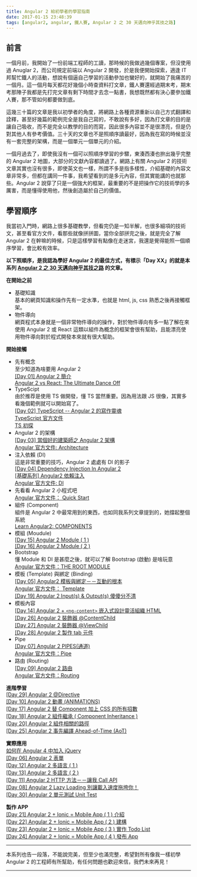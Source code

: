 ```yaml
---
title: Angular 2 給初學者的學習指南
date: 2017-01-15 23:48:39
tags: [angular2, angular, 鐵人賽, Angular 2 之 30 天邁向神乎其技之路]
---
```

<h2>&#x524D;&#x8A00;</h2>
<p>&#x4E00;&#x500B;&#x6708;&#x524D;&#xFF0C;&#x6211;&#x958B;&#x59CB;&#x4E86;&#x4E00;&#x4EFD;&#x524D;&#x7AEF;&#x5DE5;&#x7A0B;&#x5E2B;&#x7684;&#x5DE5;&#x8B80;&#xFF0C;&#x90A3;&#x6642;&#x5019;&#x7684;&#x6211;&#x505A;&#x904E;&#x5E7E;&#x500B;&#x5C08;&#x6848;&#xFF0C;&#x4F46;&#x6C92;&#x4F7F;&#x7528;&#x904E; Anuglar 2&#xFF0C;&#x800C;&#x516C;&#x53F8;&#x898F;&#x5B9A;&#x524D;&#x7AEF;&#x4EE5; Angular 2 &#x958B;&#x767C;&#xFF0C;&#x65BC;&#x662F;&#x6211;&#x4FBF;&#x958B;&#x59CB;&#x63A2;&#x7D22;&#xFF0C;&#x9069;&#x9022; IT &#x90A6;&#x5E6B;&#x5FD9;&#x9435;&#x4EBA;&#x7684;&#x6D3B;&#x52D5;&#xFF0C;&#x60F3;&#x8AAA;&#x6709;&#x500B;&#x903C;&#x81EA;&#x5DF1;&#x5B78;&#x7FD2;&#x7684;&#x6D3B;&#x52D5;&#x53C3;&#x52A0;&#x4E5F;&#x883B;&#x597D;&#x7684;&#xFF0C;&#x5C31;&#x958B;&#x59CB;&#x4E86;&#x6211;&#x75DB;&#x82E6;&#x7684;&#x4E00;&#x500B;&#x6708;&#x3002;&#x9019;&#x4E00;&#x500B;&#x6708;&#x6BCF;&#x5929;&#x90FD;&#x82B1;&#x597D;&#x5E7E;&#x500B;&#x5C0F;&#x6642;&#x67E5;&#x8CC7;&#x6599;&#x6253;&#x6587;&#x7AE0;&#xFF0C;&#x9435;&#x4EBA;&#x8CFD;&#x9084;&#x7D93;&#x904E;&#x671F;&#x672B;&#x8003;&#xFF0C;&#x671F;&#x672B;&#x8003;&#x90A3;&#x9663;&#x5B50;&#x6211;&#x90FD;&#x662F;&#x5148;&#x6253;&#x5B8C;&#x6587;&#x7AE0;&#x6709;&#x5269;&#x4E0B;&#x6642;&#x9593;&#x624D;&#x53BB;&#x5FF5;&#x4E00;&#x9EDE;&#x66F8;&#xFF0C;&#x6211;&#x60F3;&#x65E2;&#x7136;&#x90FD;&#x6709;&#x6C7A;&#x5FC3;&#x8981;&#x53C3;&#x52A0;&#x9435;&#x4EBA;&#x8CFD;&#xFF0C;&#x90A3;&#x4E0D;&#x7BA1;&#x5982;&#x4F55;&#x90FD;&#x8981;&#x505A;&#x5230;&#x5E95;&#x3002;</p>
<p>&#x9019;&#x5E7E;&#x4E09;&#x5341;&#x7BC7;&#x7684;&#x6587;&#x7AE0;&#x662F;&#x6211;&#x4EE5;&#x521D;&#x5B78;&#x8005;&#x7684;&#x89D2;&#x5EA6;&#xFF0C;&#x5C07;&#x7DB2;&#x8DEF;&#x4E0A;&#x5404;&#x7A2E;&#x8CC7;&#x6E90;&#x91CD;&#x65B0;&#x4EE5;&#x81EA;&#x5DF1;&#x65B9;&#x5F0F;&#x7FFB;&#x8B6F;&#x548C;&#x8A6E;&#x91CB;&#xFF0C;&#x751A;&#x81F3;&#x597D;&#x5E7E;&#x7BC7;&#x7684;&#x7BC4;&#x4F8B;&#x5B8C;&#x5168;&#x662F;&#x6211;&#x81EA;&#x5DF1;&#x5BEB;&#x7684;&#xFF0C;&#x4E0D;&#x6562;&#x8AAA;&#x6709;&#x591A;&#x597D;&#xFF0C;&#x56E0;&#x70BA;&#x6253;&#x6587;&#x7AE0;&#x7684;&#x76EE;&#x7684;&#x662F;&#x8B93;&#x81EA;&#x5DF1;&#x5438;&#x6536;&#xFF0C;&#x800C;&#x4E0D;&#x662F;&#x5B8C;&#x5168;&#x4EE5;&#x6559;&#x5B78;&#x7684;&#x76EE;&#x7684;&#x800C;&#x5BEB;&#xFF0C;&#x56E0;&#x6B64;&#x5F88;&#x591A;&#x5167;&#x5BB9;&#x4E26;&#x4E0D;&#x662F;&#x5F88;&#x6F02;&#x4EAE;&#xFF0C;&#x4F46;&#x662F;&#x4ECD;&#x5C0D;&#x5176;&#x4ED6;&#x4EBA;&#x6709;&#x53C3;&#x8003;&#x50F9;&#x503C;&#x3002;&#x4E09;&#x5341;&#x5929;&#x7684;&#x6587;&#x7AE0;&#x4E5F;&#x4E0D;&#x662F;&#x7167;&#x9806;&#x5E8F;&#x8B80;&#x6700;&#x597D;&#xFF0C;&#x56E0;&#x70BA;&#x6211;&#x5728;&#x5BEB;&#x7684;&#x6642;&#x5019;&#x4E26;&#x6C92;&#x6709;&#x4E00;&#x5957;&#x5B8C;&#x6574;&#x7684;&#x67B6;&#x69CB;&#xFF0C;&#x800C;&#x662F;&#x4E00;&#x500B;&#x55AE;&#x5143;&#x4E00;&#x500B;&#x55AE;&#x5143;&#x7684;&#x4ECB;&#x7D39;&#x3002;</p>
<p>&#x4E00;&#x500B;&#x6708;&#x904E;&#x53BB;&#x4E86;&#xFF0C;&#x5373;&#x4F7F;&#x6211;&#x6C92;&#x6709;&#x4E00;&#x500B;&#x53EF;&#x4EE5;&#x7167;&#x9806;&#x5E8F;&#x5B78;&#x7FD2;&#x7684;&#x6B65;&#x9A5F;&#xFF0C;&#x6771;&#x6E4A;&#x897F;&#x6E4A;&#x4E5F;&#x62DA;&#x51FA;&#x5E7E;&#x4E4E;&#x5B8C;&#x6574;&#x7684; Angular 2 &#x5730;&#x5716;&#xFF0C;&#x5927;&#x90E8;&#x5206;&#x7684;&#x6587;&#x737B;&#x5167;&#x5BB9;&#x90FD;&#x8B80;&#x904E;&#x4E86;&#x3002;&#x7DB2;&#x8DEF;&#x4E0A;&#x6709;&#x95DC; Angular 2 &#x7684;&#x6280;&#x8853;&#x6587;&#x7AE0;&#x5176;&#x5BE6;&#x4E5F;&#x6C92;&#x6709;&#x5F88;&#x591A;&#xFF0C;&#x5373;&#x4F7F;&#x82F1;&#x6587;&#x4E5F;&#x4E00;&#x6A23;&#xFF0C;&#x6240;&#x8B02;&#x4E0D;&#x591A;&#x662F;&#x6307;&#x591A;&#x6A23;&#x6027;&#xFF0C;&#x4ECB;&#x7D39;&#x57FA;&#x790E;&#x7684;&#x5167;&#x5BB9;&#x6587;&#x7AE0;&#x975E;&#x5E38;&#x591A;&#xFF0C;&#x4F46;&#x90FD;&#x5728;&#x8B1B;&#x540C;&#x4E00;&#x4EF6;&#x4E8B;&#xFF0C;&#x6211;&#x5E0C;&#x671B;&#x770B;&#x5230;&#x7684;&#x662F;&#x591A;&#x5143;&#x5167;&#x5BB9;&#xFF0C;&#x4F46;&#x5176;&#x5BE6;&#x80FD;&#x8B1B;&#x7684;&#x4E5F;&#x5C31;&#x90A3;&#x4E9B;&#x3002;Angular 2 &#x8AAA;&#x7A7F;&#x4E86;&#x53EA;&#x662F;&#x4E00;&#x500B;&#x5F37;&#x5927;&#x7684;&#x6846;&#x67B6;&#xFF0C;&#x6700;&#x91CD;&#x8981;&#x7684;&#x4E0D;&#x662F;&#x628A;&#x64CD;&#x4F5C;&#x5B83;&#x7684;&#x6280;&#x8853;&#x5B78;&#x7684;&#x591A;&#x53B2;&#x5BB3;&#xFF0C;&#x800C;&#x662F;&#x61C2;&#x5F97;&#x4F7F;&#x7528;&#x4ED6;&#xFF0C;&#x7136;&#x5F8C;&#x5275;&#x9020;&#x5C6C;&#x65BC;&#x81EA;&#x5DF1;&#x7684;&#x50F9;&#x503C;&#x3002;</p>
<h2>&#x5B78;&#x7FD2;&#x9806;&#x5E8F;</h2>
<p>&#x6211;&#x7576;&#x521D;&#x5165;&#x9580;&#x6642;&#xFF0C;&#x7DB2;&#x8DEF;&#x4E0A;&#x5F88;&#x591A;&#x57FA;&#x790E;&#x6559;&#x5B78;&#xFF0C;&#x4F46;&#x770B;&#x5B8C;&#x4ECD;&#x662F;&#x4E00;&#x77E5;&#x534A;&#x89E3;&#xFF0C;&#x4E5F;&#x5F88;&#x591A;&#x7D30;&#x9805;&#x7684;&#x6280;&#x8853;&#x6587;&#xFF0C;&#x751A;&#x81F3;&#x770B;&#x5B98;&#x65B9;&#x6587;&#x4EF6;&#xFF0C;&#x770B;&#x90A3;&#x4E9B;&#x5C31;&#x50CF;&#x62FC;&#x62FC;&#x5716;&#xFF0C;&#x7576;&#x4F60;&#x5168;&#x90E8;&#x62FC;&#x5B8C;&#x4E4B;&#x5F8C;&#xFF0C;&#x5C31;&#x662F;&#x5B8C;&#x5168;&#x4E86;&#x89E3; Angular 2 &#x5728;&#x5E79;&#x561B;&#x7684;&#x6642;&#x5019;&#xFF0C;&#x53EA;&#x662F;&#x9019;&#x6A23;&#x5B78;&#x7FD2;&#x6709;&#x9EDE;&#x50CF;&#x5728;&#x8D70;&#x8FF7;&#x5BAE;&#xFF0C;&#x6211;&#x9084;&#x662F;&#x89BA;&#x5F97;&#x80FD;&#x7167;&#x4E00;&#x500B;&#x9806;&#x5E8F;&#x5B78;&#x7FD2;&#xFF0C;&#x6703;&#x6BD4;&#x8F03;&#x6709;&#x6548;&#x7387;&#x3002;</p>
<p><strong>&#x4EE5;&#x4E0B;&#x7167;&#x9806;&#x5E8F;&#xFF0C;&#x662F;&#x6211;&#x8A8D;&#x70BA;&#x5B78;&#x597D; Angular 2 &#x7684;&#x6700;&#x4F73;&#x65B9;&#x5F0F;&#xFF0C;&#x6709;&#x6A19;&#x793A;&#x300C;Day XX&#x300D;&#x7684;&#x5C31;&#x662F;&#x672C;&#x7CFB;&#x5217; <a href="https://ithelp.ithome.com.tw/users/20103745/ironman/1160" target="_blank">Angular 2 &#x4E4B; 30 &#x5929;&#x9081;&#x5411;&#x795E;&#x4E4E;&#x5176;&#x6280;&#x4E4B;&#x8DEF;</a> &#x7684;&#x6587;&#x7AE0;&#x3002;</strong></p>
<p><strong>&#x5728;&#x958B;&#x59CB;&#x4E4B;&#x524D;</strong></p>
<ul>
<li>&#x57FA;&#x790E;&#x77E5;&#x8B58;<br>
&#x57FA;&#x672C;&#x7684;&#x7DB2;&#x9801;&#x77E5;&#x8B58;&#x548C;&#x64CD;&#x4F5C;&#x5148;&#x6709;&#x4E00;&#x5B9A;&#x6C34;&#x6E96;&#xFF0C;&#x4E5F;&#x5C31;&#x662F; html, js, css &#x719F;&#x6089;&#x4E4B;&#x5F8C;&#x518D;&#x63A5;&#x89F8;&#x6846;&#x67B6;&#x3002;</li>
<li>&#x7269;&#x4EF6;&#x5C0E;&#x5411;<br>
&#x7DB2;&#x9801;&#x7A0B;&#x5F0F;&#x672C;&#x8EAB;&#x5C31;&#x662F;&#x4E00;&#x500B;&#x975E;&#x5E38;&#x7269;&#x4EF6;&#x5C0E;&#x5411;&#x7684;&#x64CD;&#x4F5C;&#xFF0C;&#x5C0D;&#x65BC;&#x7269;&#x4EF6;&#x5C0E;&#x5411;&#x6709;&#x591A;&#x4E00;&#x9EDE;&#x4E86;&#x89E3;&#x5728;&#x4F86;&#x4F7F;&#x7528; Angular 2 &#x6216; React &#x9019;&#x985E;&#x4EE5;&#x7D44;&#x4EF6;&#x70BA;&#x6982;&#x5FF5;&#x7684;&#x6846;&#x67B6;&#x6703;&#x5F88;&#x6709;&#x5E6B;&#x52A9;&#xFF0C;&#x4E14;&#x80FD;&#x6F02;&#x4EAE;&#x4F7F;&#x7528;&#x7269;&#x4EF6;&#x5C0E;&#x5411;&#x5C0D;&#x65BC;&#x7A0B;&#x5F0F;&#x958B;&#x767C;&#x672C;&#x4F86;&#x5C31;&#x6709;&#x5F88;&#x5927;&#x5E6B;&#x52A9;&#x3002;</li>
</ul>
<p><strong>&#x958B;&#x59CB;&#x63A5;&#x89F8;</strong></p>
<ul>
<li>&#x5148;&#x6709;&#x6982;&#x5FF5;<br>
&#x81F3;&#x5C11;&#x77E5;&#x9053;&#x70BA;&#x5565;&#x8981;&#x7528; Angular 2<br>
<a href="https://ithelp.ithome.com.tw/articles/10185829" target="_blank">[Day 01] Angular 2 &#x7C21;&#x4ECB;</a><br>
<a href="https://medium.com/javascript-scene/angular-2-vs-react-the-ultimate-dance-off-60e7dfbc379c#.44o9mf7el" target="_blank">Angular 2 vs React: The Ultimate Dance Off</a>
</li>
<li>TypeScipt<br>
&#x7531;&#x65BC;&#x63A8;&#x8350;&#x662F;&#x4F7F;&#x7528; TS &#x505A;&#x958B;&#x767C;&#xFF0C;&#x61C2; TS &#x7576;&#x7136;&#x91CD;&#x8981;&#x3002;&#x56E0;&#x70BA;&#x7528;&#x6CD5;&#x8DDF; JS &#x5F88;&#x50CF;&#xFF0C;&#x5176;&#x5BE6;&#x591A;&#x770B;&#x5E7E;&#x500B;&#x7BC4;&#x4F8B;&#x5C31;&#x53EF;&#x4EE5;&#x958B;&#x59CB;&#x5BEB;&#x4E86;&#x3002;<br>
<a href="https://ithelp.ithome.com.tw/articles/10186280" target="_blank">[Day 02] TypeScript -- Angular 2 &#x7684;&#x5BEB;&#x4F5C;&#x9748;&#x9B42;</a><br>
<a href="https://www.typescriptlang.org/docs/tutorial.html" target="_blank">TypeScript &#x5B98;&#x65B9;&#x6587;&#x4EF6;</a><br>
<a href="https://www.cnblogs.com/SLchuck/p/5217622.html" target="_blank">TS &#x521D;&#x63A2;</a>
</li>
<li>Angular 2 &#x7684;&#x67B6;&#x69CB;<br>
<a href="https://ithelp.ithome.com.tw/articles/10186561" target="_blank">[Day 03] &#x7576;&#x500B;&#x597D;&#x7684;&#x5EFA;&#x7BC9;&#x5E2B;&#x4E4B; Angular 2 &#x67B6;&#x69CB;</a><br>
<a href="https://angular.io/docs/ts/latest/guide/architecture.html" target="_blank">Angular &#x5B98;&#x65B9;&#x6587;&#x4EF6;: Architecture</a>
</li>
<li>&#x6CE8;&#x5165;&#x4F9D;&#x8CF4; (DI)<br>
&#x9019;&#x662F;&#x975E;&#x5E38;&#x91CD;&#x8981;&#x7684;&#x6280;&#x5DE7;&#xFF0C;Angular 2 &#x8655;&#x8655;&#x6709; DI &#x7684;&#x5F71;&#x5B50;<br>
<a href="https://ithelp.ithome.com.tw/articles/10186702" target="_blank">[Day 04] Dependency Injection In Angular 2</a><br>
<a href="https://asdfblog.com/angular2-dependency-injection.html" target="_blank">[&#x57FA;&#x790E;&#x7CFB;&#x5217;] Angular2 &#x4F9D;&#x8CF4;&#x6CE8;&#x5165;</a><br>
<a href="https://angular.io/docs/ts/latest/guide/dependency-injection.html" target="_blank">Angular &#x5B98;&#x65B9;&#x6587;&#x4EF6;: DI</a>
</li>
<li>&#x5148;&#x770B;&#x770B; Angular 2 &#x5C0F;&#x7A0B;&#x5F0F;&#x5427;<br>
<a href="https://angular.io/docs/ts/latest/quickstart.html" target="_blank">Angular &#x5B98;&#x65B9;&#x6587;&#x4EF6;&#xFF1A; Quick Start</a>
</li>
<li>&#x7D44;&#x4EF6; (Component)<br>
&#x7D44;&#x4EF6;&#x662F; Angular 2 &#x4E2D;&#x6700;&#x5E38;&#x7528;&#x5230;&#x7684;&#x6771;&#x897F;&#xFF0C;&#x4E5F;&#x5982;&#x540C;&#x6211;&#x7CFB;&#x5217;&#x6587;&#x7AE0;&#x63D0;&#x5230;&#x7684;&#xFF0C;&#x5979;&#x6490;&#x8D77;&#x6574;&#x500B;&#x7CFB;&#x7D71;<br>
<a href="https://learnangular2.com/components/" target="_blank">Learn Angular2: COMPONENTS</a>
</li>
<li>&#x6A21;&#x7D44; (Moudule)<br>
<a href="https://ithelp.ithome.com.tw/articles/10188095" target="_blank">[Day 15] Angular 2 Module ( 1 )</a><br>
<a href="https://ithelp.ithome.com.tw/articles/10188188" target="_blank">[Day 16] Angular 2 Module ( 2 )</a>
</li>
<li>Bootstrap<br>
&#x61C2; Module &#x548C; DI &#x662F;&#x751A;&#x9EBC;&#x4E4B;&#x5F8C;&#xFF0C;&#x5C31;&#x53EF;&#x4EE5;&#x4E86;&#x89E3; Bootstrap (&#x555F;&#x52D5;) &#x662F;&#x5565;&#x73A9;&#x610F;<br>
<a href="https://angular.io/docs/ts/latest/guide/appmodule.html" target="_blank">Angular &#x5B98;&#x65B9;&#x6587;&#x4EF6;&#xFF1A;THE ROOT MODULE</a>
</li>
<li>&#x6A21;&#x677F; (Template) &#x8207;&#x7D81;&#x5B9A; (Binding)<br>
<a href="https://ithelp.ithome.com.tw/articles/10186854" target="_blank">[Day 05] Angular2 &#x6A21;&#x677F;&#x8207;&#x7D81;&#x5B9A;&#xFF0D;&#xFF0D;&#x4E92;&#x52D5;&#x7684;&#x6839;&#x672C;</a><br>
<a href="https://angular.io/docs/ts/latest/guide/template-syntax.html" target="_blank">Angular &#x5B98;&#x65B9;&#x6587;&#x4EF6;&#xFF1A; Template</a><br>
<a href="https://ithelp.ithome.com.tw/articles/10188383" target="_blank">[Day 19] Angular 2 Input(s) &amp; Output(s) &#x50BB;&#x50BB;&#x5206;&#x4E0D;&#x6E05;</a>
</li>
<li>&#x6A21;&#x677F;&#x5167;&#x5BB9;<br>
<a href="https://ithelp.ithome.com.tw/articles/10187991" target="_blank">[Day 14] Angular 2 + <code>&lt;ng-content&gt;</code> &#x5D4C;&#x5165;&#x5F0F;&#x8A2D;&#x8A08;&#x9748;&#x6D3B;&#x7D44;&#x7E54; HTML</a><br>
<a href="https://ithelp.ithome.com.tw/articles/10188796" target="_blank">[Day 26] Angular 2 &#x88DD;&#x98FE;&#x5668; @ContentChild</a><br>
<a href="https://ithelp.ithome.com.tw/articles/10188861" target="_blank">[Day 27] Angular 2 &#x88DD;&#x98FE;&#x5668; @ViewChild</a><br>
<a href="https://ithelp.ithome.com.tw/articles/10188912" target="_blank">[Day 28] Angular 2 &#x88FD;&#x4F5C; tab &#x5143;&#x4EF6;</a>
</li>
<li>Pipe<br>
<a href="https://ithelp.ithome.com.tw/articles/10187136" target="_blank">[Day 07] Angular 2 PIPES(&#x901A;&#x9053;)</a><br>
<a href="https://angular.io/docs/ts/latest/guide/pipes.html" target="_blank">Angular &#x5B98;&#x65B9;&#x6587;&#x4EF6;&#xFF1A;Pipe</a>
</li>
<li>&#x8DEF;&#x7531; (Routing)<br>
<a href="https://ithelp.ithome.com.tw/articles/10186854" target="_blank">[Day 09] Angular 2 &#x8DEF;&#x7531;</a><br>
<a href="https://angular.io/docs/ts/latest/tutorial/toh-pt5.html" target="_blank">Angular &#x5B98;&#x65B9;&#x6587;&#x4EF6;&#xFF1A;Routing</a>
</li>
</ul>
<p><strong>&#x9032;&#x968E;&#x5B78;&#x7FD2;</strong><br>
<a href="https://ithelp.ithome.com.tw/articles/10188984" target="_blank">[Day 29] Angular 2 @Directive</a><br>
<a href="https://ithelp.ithome.com.tw/articles/10187525" target="_blank">[Day 10] Angular 2 &#x52D5;&#x756B; (ANIMATIONS)</a><br>
<a href="https://ithelp.ithome.com.tw/articles/10188218" target="_blank">[Day 17] Angular 2 &#x66FF; Component &#x52A0;&#x4E0A; CSS &#x7684;&#x6240;&#x6709;&#x62DB;&#x6578;</a><br>
<a href="https://ithelp.ithome.com.tw/articles/10188252" target="_blank">[Day 18] Angular 2 &#x7D44;&#x4EF6;&#x7E7C;&#x627F; ( Component Inheritance )</a><br>
<a href="https://ithelp.ithome.com.tw/articles/10188399" target="_blank">[Day 20] Angular 2 &#x7D44;&#x4EF6;&#x76F8;&#x95DC;&#x7684;&#x8DEF;&#x5F91;</a><br>
<a href="https://ithelp.ithome.com.tw/articles/10188737" target="_blank">[Day 25] Angular 2 &#x4E8B;&#x5148;&#x7DE8;&#x8B6F; Ahead-of-Time (AoT)</a></p>
<p><strong>&#x5BE6;&#x969B;&#x61C9;&#x7528;</strong><br>
<a href="https://ithelp.ithome.com.tw/articles/10190065" target="_blank">&#x5982;&#x4F55;&#x5728; Angular 4 &#x4E2D;&#x52A0;&#x5165; jQuery</a><br>
<a href="https://ithelp.ithome.com.tw/articles/10187011" target="_blank">[Day 06] Angular 2 &#x8868;&#x55AE;</a><br>
<a href="https://ithelp.ithome.com.tw/articles/10187773" target="_blank">[Day 12] Angular 2 &#x591A;&#x8A9E;&#x8A00; ( 1 )</a><br>
<a href="https://ithelp.ithome.com.tw/articles/10187865" target="_blank">[Day 13] Angular 2 &#x591A;&#x8A9E;&#x8A00; ( 2 )</a><br>
<a href="https://ithelp.ithome.com.tw/articles/10187601" target="_blank">[Day 11] Angular 2 HTTP &#x65B9;&#x6CD5;&#xFF0D;&#xFF0D;&#x8B93;&#x6211; Call API</a><br>
<a href="https://ithelp.ithome.com.tw/articles/10187200" target="_blank">[Day 08] Angular 2 Lazy Loading &#x5225;&#x8B93;&#x8F09;&#x5165;&#x901F;&#x5EA6;&#x62D6;&#x57AE;&#x4F60;&#xFF01;</a><br>
<a href="https://ithelp.ithome.com.tw/articles/10189022" target="_blank">[Day 30] Angular 2 &#x55AE;&#x5143;&#x6E2C;&#x8A66; Unit Test</a></p>
<p><strong>&#x88FD;&#x4F5C; APP</strong><br>
<a href="https://ithelp.ithome.com.tw/articles/10188464" target="_blank">[Day 21] Angular 2 + Ionic = Mobile App ( 1 ) &#x4ECB;&#x7D39;</a><br>
<a href="https://ithelp.ithome.com.tw/articles/10188551" target="_blank">[Day 22] Angular 2 + Ionic = Mobile App ( 2 ) &#x5EFA;&#x69CB;</a><br>
<a href="https://ithelp.ithome.com.tw/articles/10188566" target="_blank">[Day 23] Angular 2 + Ionic = Mobile App ( 3 ) &#x5BE6;&#x4F5C; Todo List</a><br>
<a href="https://ithelp.ithome.com.tw/articles/10188678" target="_blank">[Day 24] Angular 2 + Ionic = Mobile App ( 4 ) &#x767C;&#x5E03; App</a></p>
<hr>
<p>&#x672C;&#x7CFB;&#x5217;&#x4E5F;&#x544A;&#x4E00;&#x6BB5;&#x843D;&#xFF0C;&#x4E0D;&#x80FD;&#x8AAA;&#x5B8C;&#x7F8E;&#xFF0C;&#x4F46;&#x81F3;&#x5C11;&#x4E5F;&#x6EFF;&#x5B8C;&#x6574;&#xFF0C;&#x5E0C;&#x671B;&#x5C0D;&#x6240;&#x6709;&#x50CF;&#x6211;&#x4E00;&#x6A23;&#x521D;&#x5B78; Angular 2 &#x7684;&#x5DE5;&#x7A0B;&#x5E2B;&#x6709;&#x6240;&#x5E6B;&#x52A9;&#xFF0C;&#x6709;&#x4EFB;&#x4F55;&#x554F;&#x984C;&#x4E5F;&#x6B61;&#x8FCE;&#x4F86;&#x4FE1;&#xFF0C;&#x6211;&#x5011;&#x672A;&#x4F86;&#x518D;&#x898B;&#xFF01;</p>
<hr>
<blockquote>